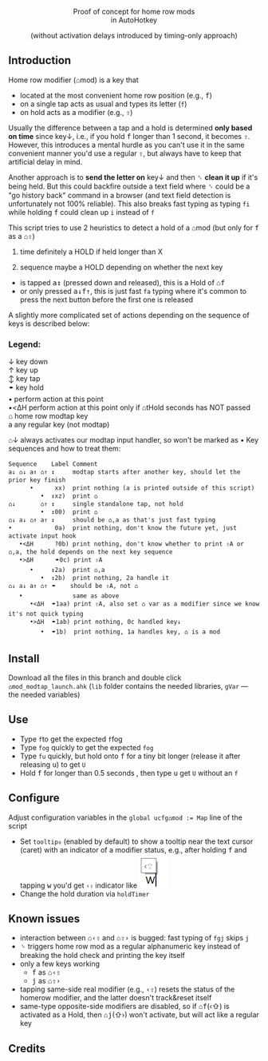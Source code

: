 <p align="center">
Proof of concept for home row mods
<br>
in AutoHotkey
</p>
<p align="center">  
(without activation delays introduced by timing-only approach)
</p>


## Introduction

Home row modifier (⌂mod) is a key that

  - located at the most convenient home row position (e.g., <kbd>f</kbd>)
  - on a single tap acts as usual and types its letter (`f`)
  - on hold acts as a modifier (e.g., <kbd>⇧</kbd>)

Usually the difference between a tap and a hold is determined __only based on time__ since key↓, i.e., if you hold <kbd>f</kbd> longer than 1 second, it becomes <kbd>⇧</kbd>. However, this introduces a mental hurdle as you can't use it in the same convenient manner you'd use a regular <kbd>⇧</kbd>, but always have to keep that artificial delay in mind.

Another approach is to __send the letter on__ key↓ and then <kbd>␈</kbd> __clean it up__ if it's being held. But this could backfire outside a text field where <kbd>␈</kbd> could be a "go history back" command in a browser (and text field detection is unfortunately not 100% reliable). This also breaks fast typing as typing `fi` while holding <kbd>f</kbd> could clean up `i` instead of `f`

This script tries to use 2 heuristics to detect a hold of a ⌂mod (but only for <kbd>f</kbd> as a ⌂<kbd>⇧</kbd>)

1) time     definitely a HOLD if held longer than X

2) sequence maybe      a HOLD depending on whether the next key

  - is tapped <kbd>a↕</kbd> (pressed down and released), this is a Hold of ⌂<kbd>f</kbd>
  - or only pressed <kbd>a↓</kbd><kbd>f↑</kbd>, this is just fast `fa` typing where it's common to press the next button before the first one is released

A slightly more complicated set of actions depending on the sequence of keys is described below:

### Legend:

  ↓ key down<br/>
  ↑ key up<br/>
  ↕ key tap<br/>
  🠿 key hold<br/>
  • perform action at this point<br/>
  •<ΔH perform action at this point only if ⌂tHold seconds has NOT passed<br/>
  ⌂ home row modtap key <br/>
  a any regular key (not modtap)<br/>

⌂↓ always activates our modtap input handler, so won't be marked as •
Key sequences and how to treat them:
```
Sequence    Label Comment
a↓ ⌂↓ a↑ ⌂↑ ↕     modtap starts after another key, should let the prior key finish
      •      xx)  print nothing (a is printed outside of this script)
         •  ↕xz)  print ⌂
⌂↓       ⌂↑ ↕     single standalone tap, not hold
         •  ↕00)  print ⌂
⌂↓ a↓ ⌂↑ a↑ ↕     should be ⌂,a as that's just fast typing
•            0a)  print nothing, don't know the future yet, just activate input hook
   •<ΔH      ?0b) print nothing, don't know whether to print ⇧A or ⌂,a, the hold depends on the next key sequence
   •>ΔH      🠿0c) print ⇧A
      •     ↕2a)  print ⌂,a
         •  ↕2b)  print nothing, 2a handle it
⌂↓ a↓ a↑ ⌂↑ 🠿    should be ⇧A, not ⌂
   •              same as above
      •<ΔH  🠿1aa) print ⇧A, also set ⌂ var as a modifier since we know it's not quick typing
      •>ΔH  🠿1ab) print nothing, 0c handled key↓
         •  🠿1b)  print nothing, 1a handles key, ⌂ is a mod
```

## Install

Download all the files in this branch and double click `⌂mod_modtap_launch.ahk`
(`lib` folder contains the needed libraries, `gVar` — the needed variables)

## Use

- Type `f`to get the expected `f`fog
- Type `fog` quickly to get the expected `fog`
- Type `fu` quickly, but hold onto <kbd>f</kbd> for a tiny bit longer (release it after releasing <kbd>u</kbd>) to get `U`
- Hold <kbd>f</kbd> for longer than 0.5 seconds , then type <kbd>u</kbd> get `U` without an `f`

## Configure

  Adjust configuration variables in the `global ucfg⌂mod := Map` line of the script
  - Set `tooltip⎀` (enabled by default) to show a tooltip near the text cursor (caret) with an indicator of a modifier status, e.g., after holding <kbd>f</kbd> and tapping <kbd>w</kbd> you'd get `‹⇧` indicator  like ![f](./img/CaretToolTip.png)
  - Change the hold duration via `holdTimer`

## Known issues

- interaction between ⌂<kbd>‹⇧</kbd> and ⌂<kbd>⇧›</kbd> is bugged: fast typing of `fgj` skips `j`
- <kbd>␠</kbd> triggers home row mod as a regular alphanumeric key instead of breaking the hold check and printing the key itself
- only a few keys working
  - <kbd>f</kbd> as ⌂<kbd>‹⇧</kbd>
  - <kbd>j</kbd> as ⌂<kbd>⇧›</kbd>
- tapping same-side real modifier (e.g., <kbd>‹⇧</kbd>) resets the status of the homerow modifier, and the latter doesn't track&reset itself
- same-type opposite-side modifiers are disabled, so if ⌂<kbd>f</kbd>(‹⇧) is activated as a Hold, then ⌂<kbd>j</kbd>(⇧›) won't activate, but will act like a regular key

## Credits
